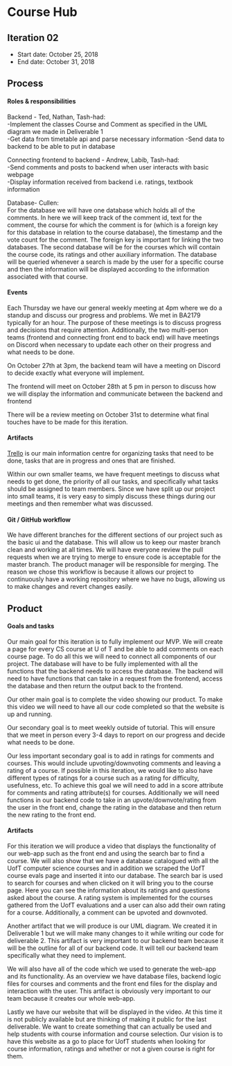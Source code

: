 # Course Hub


## Iteration 02

* Start date: October 25, 2018
* End date: October 31, 2018

## Process


#### Roles & responsibilities



Backend - Ted, Nathan, Tash-had:  
-Implement the classes Course and Comment as specified in the UML diagram we made in Deliverable 1   
-Get data from timetable api and parse necessary information 
-Send data to backend to be able to put in database  

Connecting frontend to backend - Andrew, Labib, Tash-had:  
-Send comments and posts to backend when user interacts with basic webpage  
-Display information received from backend i.e. ratings, textbook information

Database- Cullen:  
For the database we will have one database which holds all of the comments. In here we will keep track of the comment id, text for the comment, the course for which the comment is for (which is a foreign key for this database in relation to the course database), the timestamp and the vote count for the comment. The foreign key is important for linking the two databases. The second database will be for the courses which will contain the course code, its ratings and other auxiliary information. The database will be queried whenever a search is made by the user for a specific course and then the information will be displayed according to the information associated with that course.  

#### Events

Each Thursday we have our general weekly meeting at 4pm where we do a standup and discuss our progress and problems. We met in BA2179 typically for an hour. The purpose of these meetings is to discuss progress and decisions that require attention.
Additionally, the two multi-person teams (frontend and connecting front end to back end) will have meetings on Discord when necessary to update each other on their progress and what needs to be done.

On October 27th at 3pm, the backend team will have a meeting on Discord to decide exactly what everyone will implement.  

The frontend will meet on October 28th at 5 pm in person to discuss how we will display the information and communicate between the backend and frontend

There will be a review meeting on October 31st to determine what final touches have to be made for this iteration.

#### Artifacts



[Trello](https://trello.com/b/QOjo3VHX/csc301) is our main information centre for organizing tasks that need to be done, tasks that are in progress and ones that are finished.  

Within our own smaller teams, we have frequent meetings to discuss what needs to get done, the priority of all our tasks, and specifically what tasks should be assigned to team members.  Since we have split up our project into small teams, it is very easy to simply discuss these things during our meetings and then remember what was discussed.  

#### Git / GitHub workflow


We have different branches for the different sections of our project such as the basic ui and the database. This will allow us to keep our master branch clean and working at all times. We will have everyone review the pull requests when we are trying to merge to ensure code is acceptable for the master branch. The product manager will be responsible for merging. The reason we chose this workflow is because it allows our project to continuously have a working repository where we have no bugs, allowing us to make changes and revert changes easily.

## Product

#### Goals and tasks



Our main goal for this iteration is to fully implement our MVP.  We will create a page for every CS course at U of T and be able to add comments on each course page.  To do all this we will need to connect all components of our project.  The database will have to be fully implemented with all the functions that the backend needs to access the database.  The backend will need to have functions that can take in a request from the frontend, access the database and then return the output back to the frontend.  

Our other main goal is to complete the video showing our product.  To make this video we will need to have all our code completed so that the website is up and running.  

Our secondary goal is to meet weekly outside of tutorial.  This will ensure that we meet in person every 3-4 days to report on our progress and decide what needs to be done.  

Our less important secondary goal is to add in ratings for comments and courses.  This would include upvoting/downvoting comments and leaving a rating of a course.  If possible in this iteration, we would like to also have different types of ratings for a course such as a rating for difficulty, usefulness, etc. To achieve this goal we will need to add in a score attribute for comments and rating attribute(s) for courses.  Additionally we will need functions in our backend code to take in an upvote/downvote/rating from the user in the front end, change the rating in the database and then return the new rating to the front end.  


#### Artifacts
For this iteration we will produce a video that displays the functionality of our web-app such as the front end and using the search bar to find a course. We will also show that we have a database catalogued with all the UofT computer science courses and in addition we scraped the UofT course evals page and inserted it into our database. The search bar is used to search for courses and when clicked on it will bring you to the course page. Here you can see the information about its ratings and questions asked about the course. A rating system is implemented for the courses gathered from the UofT evaluations and a user can also add their own rating for a course. Additionally, a comment can be upvoted and downvoted. 

Another artifact that we will produce is our UML diagram.  We created it in Deliverable 1 but we will make many changes to it while writing our code for deliverable 2.  This artifact is very important to our backend team because it will be the outline for all of our backend code.  It will tell our backend team specifically what they need to implement.      


We will also have all of the code which we used to generate the web-app and its functionality. As an overview we have database files, backend logic files for courses and comments and the front end files for the display and interaction with the user.  This artifact is obviously very important to our team because it creates our whole web-app. 

Lastly we have our website that will be displayed in the video. At this time it is not publicly available but are thinking of making it public for the last deliverable. We want to create something that can actually be used and help students with course information and course selection. Our vision is to have this website as a go to place for UofT students when looking for course information, ratings and whether or not a given course is right for them. 
